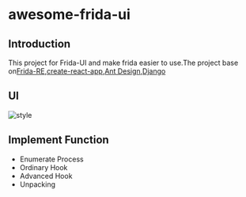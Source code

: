 # awesome-frida-ui

## Introduction
This project for Frida-UI and make frida easier to use.The project base on[Frida-RE](https://www.frida.re),[create-react-app](https://github.com/facebook/create-react-app),[Ant Design](https://github.com/ant-design/ant-design),[Django](https://github.com/django/django)<br>

## UI
![style](https://github.com/viva-frida/awesome-frida-ui/blob/master/Image/newUI.png)

## Implement Function
* Enumerate Process
* Ordinary Hook
* Advanced Hook
* Unpacking


